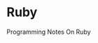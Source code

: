 # Ruby
Programming Notes On Ruby


<!-- 
#puts will create a new line

#prints prints will not create a new line      -->